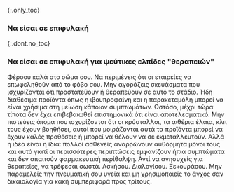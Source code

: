{:.only_toc}
### Να είσαι σε επιφυλακή

{:.dont.no_toc}
### Να είσαι σε επιφυλακή για ψεύτικες ελπίδες "θεραπειών"

Φέρσου καλά στο σώμα σου. Να περιμένεις ότι οι εταιρείες να επωφεληθούν από το φόβο σου. Μην αγοράζεις σκευάσματα που ισχυρίζονται ότι προστατεύουν ή θεραπεύουν σε αυτό το στάδιο. Ήδη διαθέσιμα προϊόντα όπως η ιβουπροφαίνη και η παρακεταμόλη μπορεί να είναι χρήσιμα στη μείωση κάποιον συμπτωμάτων. Ωστόσο, μέχρι τώρα τίποτα δεν έχει επιβεβαιωθεί επιστημονικά ότι είναι αποτελεσματικό. Μην πιστεύεις άτομα που ισχυρίζονται ότι οι κρύσταλλοι, τα αιθέρια έλαια, κλπ τους έχουν βοηθήσει, αυτοί που μοιράζονται αυτά τα προϊόντα μπορεί να έχουν καλές προθέσεις ή μπορεί να θέλουν να σε εκμεταλλευτούν. Αλλά η ιδέα είναι η ίδια: πολλοί ασθενείς αναρρώνουν αυθόρμητα μόνοι τους και αυτό γιατί οι περισσότερες περιπτώσεις εμφανίζουν ήπια συμπτώματα και δεν απαιτούν φαρμακευτική περίθαλψη. Αντί να ανησυχείς για θεραπείες, να τρέφεσαι σωστά. Ασκήσου. Διαλογίσου. Ξεκουράσου. Μην παραμελείς την πνευματική σου υγεία και μη χρησιμοποιείς το άγχος σαν δικαιολογία για κακή συμπεριφορά προς τρίτους.
